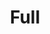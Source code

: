 ---
layout: term
title: 'Full'
name: full
description: "se dit d'un joueur dont l'inventaire est plein (>2000 items)"
---